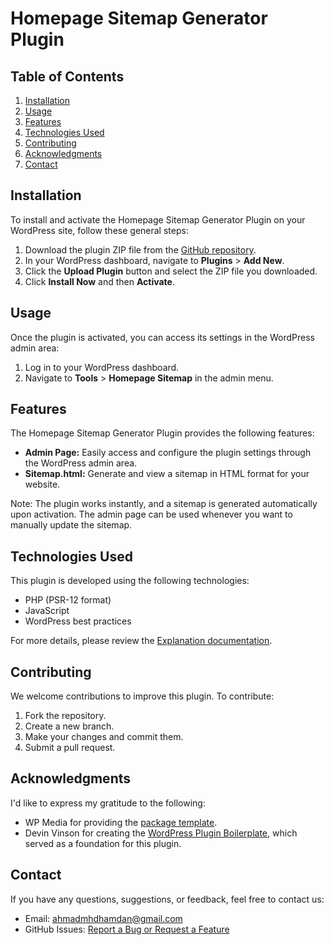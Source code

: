 # Homepage Sitemap Generator Plugin

## Table of Contents

1. [Installation](#installation)
2. [Usage](#usage)
3. [Features](#features)
4. [Technologies Used](#technologies-used)
5. [Contributing](#contributing)
6. [Acknowledgments](#acknowledgments)
7. [Contact](#contact)

## Installation

To install and activate the Homepage Sitemap Generator Plugin on your WordPress site, follow these general steps:

1. Download the plugin ZIP file from the [GitHub repository](https://github.com/ahmad-m-hamdan/homepage-sitemap/archive/refs/heads/main.zip).
2. In your WordPress dashboard, navigate to **Plugins** > **Add New**.
3. Click the **Upload Plugin** button and select the ZIP file you downloaded.
4. Click **Install Now** and then **Activate**.

## Usage

Once the plugin is activated, you can access its settings in the WordPress admin area:

1. Log in to your WordPress dashboard.
2. Navigate to **Tools** > **Homepage Sitemap** in the admin menu.

## Features

The Homepage Sitemap Generator Plugin provides the following features:

- **Admin Page:** Easily access and configure the plugin settings through the WordPress admin area.
- **Sitemap.html:** Generate and view a sitemap in HTML format for your website.

Note: The plugin works instantly, and a sitemap is generated automatically upon activation. The admin page can be used whenever you want to manually update the sitemap.

## Technologies Used

This plugin is developed using the following technologies:

- PHP (PSR-12 format)
- JavaScript
- WordPress best practices

For more details, please review the [Explanation documentation](Explanation.md).

## Contributing

We welcome contributions to improve this plugin. To contribute:

1. Fork the repository.
2. Create a new branch.
3. Make your changes and commit them.
4. Submit a pull request.

## Acknowledgments

I'd like to express my gratitude to the following:

- WP Media for providing the [package template](https://github.com/wp-media/package-template).
- Devin Vinson for creating the [WordPress Plugin Boilerplate](https://github.com/DevinVinson/WordPress-Plugin-Boilerplate/tree/master), which served as a foundation for this plugin.

## Contact

If you have any questions, suggestions, or feedback, feel free to contact us:

- Email: ahmadmhdhamdan@gmail.com
- GitHub Issues: [Report a Bug or Request a Feature](https://github.com/ahmad-m-hamdan/homepage-sitemap/issues)
